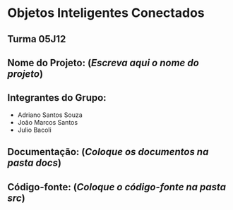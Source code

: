 # Objetos Inteligentes Conectados

## Turma 05J12

## Nome do Projeto: (*Escreva aqui o nome do projeto*)

## Integrantes do Grupo:

* Adriano Santos Souza
* João Marcos Santos
* Julio Bacoli


## Documentação: (*Coloque os documentos na pasta docs*)

## Código-fonte: (*Coloque o código-fonte na pasta src*)
